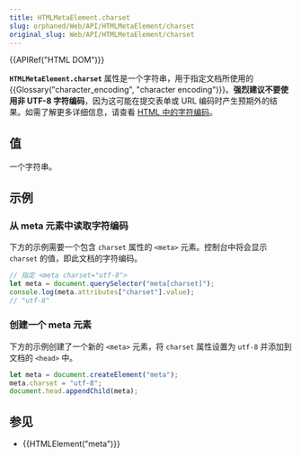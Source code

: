 ```yaml
---
title: HTMLMetaElement.charset
slug: orphaned/Web/API/HTMLMetaElement/charset
original_slug: Web/API/HTMLMetaElement/charset
---
```


{{APIRef("HTML DOM")}}

**`HTMLMetaElement.charset`** 属性是一个字符串，用于指定文档所使用的 {{Glossary("character_encoding", "character encoding")}}。**强烈建议不要使用非 UTF-8 字符编码**，因为这可能在提交表单或 URL 编码时产生预期外的结果。如需了解更多详细信息，请查看 [HTML 中的字符编码](/zh-CN/docs/Web/HTML/Element/meta#attr-charset)。

## 值

一个字符串。

## 示例

### 从 meta 元素中读取字符编码

下方的示例需要一个包含 `charset` 属性的 `<meta>` 元素。控制台中将会显示 `charset` 的值，即此文档的字符编码。

```js
// 指定 <meta charset="utf-8">
let meta = document.querySelector("meta[charset]");
console.log(meta.attributes["charset"].value);
// "utf-8"
```

### 创建一个 meta 元素

下方的示例创建了一个新的 `<meta>` 元素，将 `charset` 属性设置为 `utf-8` 并添加到文档的 `<head>` 中。

```js
let meta = document.createElement("meta");
meta.charset = "utf-8";
document.head.appendChild(meta);
```

## 参见

- {{HTMLElement("meta")}}
